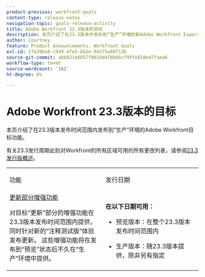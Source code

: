 ```yaml
---
product-previous: workfront-goals
content-type: release-notes
navigation-topic: goals-release-activity
title: Adobe Workfront 23.3版本的目标
description: 本页介绍了在23.3版本中发布到“生产”环境的新Adobe Workfront Experience中有关Adobe Workfront目标功能的信息。
author: Courtney
feature: Product Announcements, Workfront Goals
exl-id: 1fa39be8-c949-4fe5-b62e-94375a80713b
source-git-commit: abb021a6857f8016d4f8b6bcf99fe818e47faea6
workflow-type: tm+mt
source-wordcount: '161'
ht-degree: 0%

---
```


# Adobe Workfront 23.3版本的目标

本页介绍了在23.3版本发布时间范围内发布到“生产”环境的Adobe Workfront目标功能。

有关23.3发行周期此刻对Workfront的所有区域可用的所有更改列表，请参阅[23.3发行版概述](/help/quicksilver/product-announcements/product-releases/23.3-release-activity/23-3-release-overview.md)。

<table>
            <col style="width: 50%;" />
            <col style="width: 50%;" />
            <tbody>
                <tr>
                    <td>
                        <p><span class="bold">功能</span>
                        </p>
                    </td>
                    <td>
                        <p><span class="bold">发行日期</span>
                        </p>
                    </td>
                </tr>
                <tr>
                    <td>
                        <a href="/help/quicksilver/product-announcements/product-releases/goals-release-activity/goals-23-3-release/goals-23-3-may-5.md">更新部分增强功能</a></p>
                        <p>对目标“更新”部分的增强功能在23.3版本发布时间范围内提供，同时针对新的“注释测试版”体验发布更新。 这些增强功能将在发布到“预览”状态后不久在“生产”环境中提供。</p>
                    </td>
                    <td><p><b>在以下日期可用：</b></p>
                     <p>
                        </p>
                        <ul>
                            <li>
                                <p>预览版本：在整个23.3版本发布时间范围内<br /></p>
                            </li>
                            <li>
                                <p><span class="preview">生产版本：随23.3版本提供，除非另有指定</span></p>
                            </li>
                        </ul>
                    </td>
                </tr>
            </tbody>
        </table>
